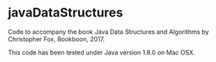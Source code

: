 # javaDataStructures

Code to accompany the book Java Data Structures and Algorithms by Christopher Fox, Bookboon, 2017.

This code has been tested under Java version 1.8.0 on Mac OSX.
